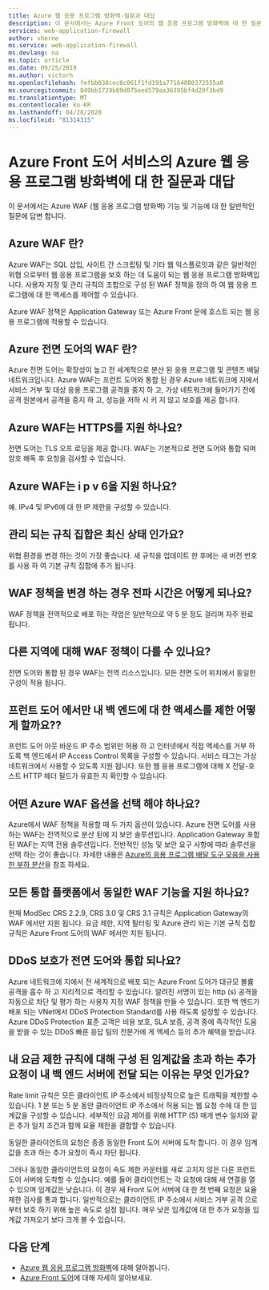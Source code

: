 ```yaml
---
title: Azure 웹 응용 프로그램 방화벽-질문과 대답
description: 이 문서에서는 Azure Front 도어의 웹 응용 프로그램 방화벽에 대 한 질문과 대답을 제공 합니다.
services: web-application-firewall
author: vhorne
ms.service: web-application-firewall
ms.devlang: na
ms.topic: article
ms.date: 09/25/2019
ms.author: victorh
ms.openlocfilehash: fefbb038cec0c061f1fd191a77164880372555a0
ms.sourcegitcommit: 849bb1729b89d075eed579aa36395bf4d29f3bd9
ms.translationtype: MT
ms.contentlocale: ko-KR
ms.lasthandoff: 04/28/2020
ms.locfileid: "81314315"
---
```

# <a name="frequently-asked-questions-for-azure-web-application-firewall-on-azure-front-door-service"></a>Azure Front 도어 서비스의 Azure 웹 응용 프로그램 방화벽에 대 한 질문과 대답

이 문서에서는 Azure WAF (웹 응용 프로그램 방화벽) 기능 및 기능에 대 한 일반적인 질문에 답변 합니다. 

## <a name="what-is-azure-waf"></a>Azure WAF 란?

Azure WAF는 SQL 삽입, 사이트 간 스크립팅 및 기타 웹 익스플로잇과 같은 일반적인 위협 으로부터 웹 응용 프로그램을 보호 하는 데 도움이 되는 웹 응용 프로그램 방화벽입니다. 사용자 지정 및 관리 규칙의 조합으로 구성 된 WAF 정책을 정의 하 여 웹 응용 프로그램에 대 한 액세스를 제어할 수 있습니다.

Azure WAF 정책은 Application Gateway 또는 Azure Front 문에 호스트 되는 웹 응용 프로그램에 적용할 수 있습니다.

## <a name="what-is-waf-on-azure-front-door"></a>Azure 전면 도어의 WAF 란? 

Azure 전면 도어는 확장성이 높고 전 세계적으로 분산 된 응용 프로그램 및 콘텐츠 배달 네트워크입니다. Azure WAF는 프런트 도어와 통합 된 경우 Azure 네트워크에 지에서 서비스 거부 및 대상 응용 프로그램 공격을 중지 하 고, 가상 네트워크에 들어가기 전에 공격 원본에서 공격을 중지 하 고, 성능을 저하 시 키 지 않고 보호를 제공 합니다.

## <a name="does-azure-waf-support-https"></a>Azure WAF는 HTTPS를 지원 하나요?

전면 도어는 TLS 오프 로딩을 제공 합니다. WAF는 기본적으로 전면 도어와 통합 되며 암호 해독 후 요청을 검사할 수 있습니다.

## <a name="does-azure-waf-support-ipv6"></a>Azure WAF는 i p v 6을 지원 하나요?

예. IPv4 및 IPv6에 대 한 IP 제한을 구성할 수 있습니다.

## <a name="how-up-to-date-are-the-managed-rule-sets"></a>관리 되는 규칙 집합은 최신 상태 인가요?

위협 환경을 변경 하는 것이 가장 좋습니다. 새 규칙을 업데이트 한 후에는 새 버전 번호를 사용 하 여 기본 규칙 집합에 추가 됩니다.

## <a name="what-is-the-propagation-time-if-i-make-a-change-to-my-waf-policy"></a>WAF 정책을 변경 하는 경우 전파 시간은 어떻게 되나요?

WAF 정책을 전역적으로 배포 하는 작업은 일반적으로 약 5 분 정도 걸리며 자주 완료 됩니다.

## <a name="can-waf-policies-be-different-for-different-regions"></a>다른 지역에 대해 WAF 정책이 다를 수 있나요?

전면 도어와 통합 된 경우 WAF는 전역 리소스입니다. 모든 전면 도어 위치에서 동일한 구성이 적용 됩니다.
 
## <a name="how-do-i-limit-access-to-my-back-end-to-be-from-front-door-only"></a>프런트 도어 에서만 내 백 엔드에 대 한 액세스를 제한 어떻게 할까요??

프런트 도어 아웃 바운드 IP 주소 범위만 허용 하 고 인터넷에서 직접 액세스를 거부 하도록 백 엔드에서 IP Access Control 목록을 구성할 수 있습니다. 서비스 태그는 가상 네트워크에서 사용할 수 있도록 지원 됩니다. 또한 웹 응용 프로그램에 대해 X 전달-호스트 HTTP 헤더 필드가 유효한 지 확인할 수 있습니다.

## <a name="which-azure-waf-options-should-i-choose"></a>어떤 Azure WAF 옵션을 선택 해야 하나요?

Azure에서 WAF 정책을 적용할 때 두 가지 옵션이 있습니다. Azure 전면 도어를 사용 하는 WAF는 전역적으로 분산 된에 지 보안 솔루션입니다. Application Gateway 포함 된 WAF는 지역 전용 솔루션입니다. 전반적인 성능 및 보안 요구 사항에 따라 솔루션을 선택 하는 것이 좋습니다. 자세한 내용은 [Azure의 응용 프로그램 배달 도구 모음을 사용한 부하 분산](https://docs.microsoft.com/azure/frontdoor/front-door-lb-with-azure-app-delivery-suite)을 참조 하세요.


## <a name="do-you-support-same-waf-features-in-all-integrated-platforms"></a>모든 통합 플랫폼에서 동일한 WAF 기능을 지원 하나요?

현재 ModSec CRS 2.2.9, CRS 3.0 및 CRS 3.1 규칙은 Application Gateway의 WAF 에서만 지원 됩니다. 요금 제한, 지역 필터링 및 Azure 관리 되는 기본 규칙 집합 규칙은 Azure Front 도어의 WAF 에서만 지원 됩니다.

## <a name="is-ddos-protection-integrated-with-front-door"></a>DDoS 보호가 전면 도어와 통합 되나요? 

Azure 네트워크에 지에서 전 세계적으로 배포 되는 Azure Front 도어가 대규모 볼륨 공격을 흡수 하 고 지리적으로 격리할 수 있습니다. 알려진 서명이 있는 http (s) 공격을 자동으로 차단 및 평가 하는 사용자 지정 WAF 정책을 만들 수 있습니다. 또한 백 엔드가 배포 되는 VNet에서 DDoS Protection Standard를 사용 하도록 설정할 수 있습니다. Azure DDoS Protection 표준 고객은 비용 보호, SLA 보증, 공격 중에 즉각적인 도움을 받을 수 있는 DDoS 빠른 응답 팀의 전문가에 게 액세스 등의 추가 혜택을 받습니다.

## <a name="why-do-additional-requests-above-the-threshold-configured-for-my-rate-limit-rule-get-passed-to-my-backend-server"></a>내 요금 제한 규칙에 대해 구성 된 임계값을 초과 하는 추가 요청이 내 백 엔드 서버에 전달 되는 이유는 무엇 인가요?

Rate limit 규칙은 모든 클라이언트 IP 주소에서 비정상적으로 높은 트래픽을 제한할 수 있습니다. 1 분 또는 5 분 동안 클라이언트 IP 주소에서 허용 되는 웹 요청 수에 대 한 임계값을 구성할 수 있습니다. 세부적인 요금 제어를 위해 HTTP (S) 매개 변수 일치와 같은 추가 일치 조건과 함께 요율 제한을 결합할 수 있습니다. 

동일한 클라이언트의 요청은 종종 동일한 Front 도어 서버에 도착 합니다. 이 경우 임계값을 초과 하는 추가 요청이 즉시 차단 됩니다. 

그러나 동일한 클라이언트의 요청이 속도 제한 카운터를 새로 고치지 않은 다른 프런트 도어 서버에 도착할 수 있습니다. 예를 들어 클라이언트는 각 요청에 대해 새 연결을 열 수 있으며 임계값은 낮습니다. 이 경우 새 Front 도어 서버에 대 한 첫 번째 요청은 요율 제한 검사를 통과 합니다. 일반적으로는 클라이언트 IP 주소에서 서비스 거부 공격 으로부터 보호 하기 위해 높은 속도로 설정 됩니다. 매우 낮은 임계값에 대 한 추가 요청을 임계값 가져오기 보다 크게 볼 수 있습니다.

## <a name="next-steps"></a>다음 단계

- [Azure 웹 응용 프로그램 방화벽](../overview.md)에 대해 알아봅니다.
- [Azure Front 도어](../../frontdoor/front-door-overview.md)에 대해 자세히 알아보세요.
